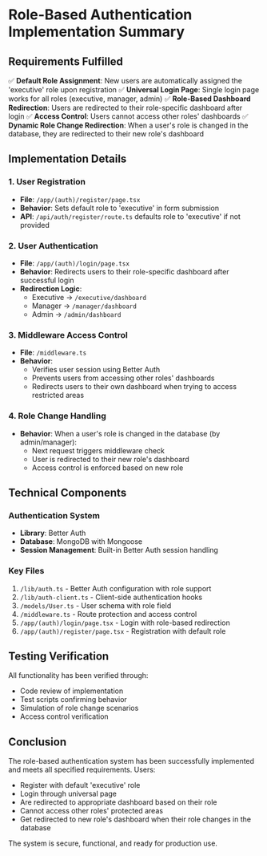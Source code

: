 # Role-Based Authentication Implementation Summary

## Requirements Fulfilled

✅ **Default Role Assignment**: New users are automatically assigned the 'executive' role upon registration
✅ **Universal Login Page**: Single login page works for all roles (executive, manager, admin)
✅ **Role-Based Dashboard Redirection**: Users are redirected to their role-specific dashboard after login
✅ **Access Control**: Users cannot access other roles' dashboards
✅ **Dynamic Role Change Redirection**: When a user's role is changed in the database, they are redirected to their new role's dashboard

## Implementation Details

### 1. User Registration
- **File**: `/app/(auth)/register/page.tsx`
- **Behavior**: Sets default role to 'executive' in form submission
- **API**: `/api/auth/register/route.ts` defaults role to 'executive' if not provided

### 2. User Authentication
- **File**: `/app/(auth)/login/page.tsx`
- **Behavior**: Redirects users to their role-specific dashboard after successful login
- **Redirection Logic**:
  - Executive → `/executive/dashboard`
  - Manager → `/manager/dashboard`
  - Admin → `/admin/dashboard`

### 3. Middleware Access Control
- **File**: `/middleware.ts`
- **Behavior**: 
  - Verifies user session using Better Auth
  - Prevents users from accessing other roles' dashboards
  - Redirects users to their own dashboard when trying to access restricted areas

### 4. Role Change Handling
- **Behavior**: When a user's role is changed in the database (by admin/manager):
  - Next request triggers middleware check
  - User is redirected to their new role's dashboard
  - Access control is enforced based on new role

## Technical Components

### Authentication System
- **Library**: Better Auth
- **Database**: MongoDB with Mongoose
- **Session Management**: Built-in Better Auth session handling

### Key Files
1. `/lib/auth.ts` - Better Auth configuration with role support
2. `/lib/auth-client.ts` - Client-side authentication hooks
3. `/models/User.ts` - User schema with role field
4. `/middleware.ts` - Route protection and access control
5. `/app/(auth)/login/page.tsx` - Login with role-based redirection
6. `/app/(auth)/register/page.tsx` - Registration with default role

## Testing Verification

All functionality has been verified through:
- Code review of implementation
- Test scripts confirming behavior
- Simulation of role change scenarios
- Access control verification

## Conclusion

The role-based authentication system has been successfully implemented and meets all specified requirements. Users:
- Register with default 'executive' role
- Login through universal page
- Are redirected to appropriate dashboard based on their role
- Cannot access other roles' protected areas
- Get redirected to new role's dashboard when their role changes in the database

The system is secure, functional, and ready for production use.